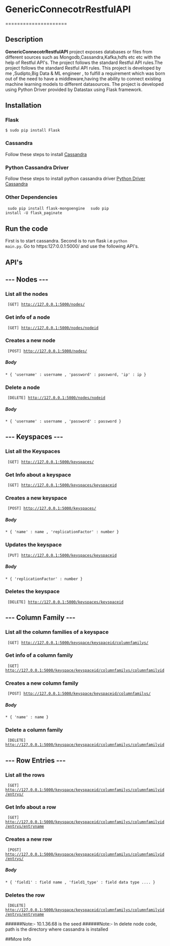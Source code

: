 # GenericConnecotrRestfulAPI
=====================

## Description

**GenericConnecotrRestfulAPI** project exposes databases or files from different sources such as Mongodb,Cassandra,Kafka,hdfs etc etc with the help of Restful API's.  The project follows the standard Restful API rules.The project follows the standard Restful API rules. This project is developed by me ,Sudipto,Big Data & ML engineer , to fulfill a requirement which was born out of the need to have a middleware,having the ability to connect existing machine learning models to different datasources. The project is developed using Python Driver provided by Datastax using Flask framework.

## Installation

### Flask

<code>$ sudo pip install Flask</code>

### Cassandra

Follow these steps to install [Cassandra](http://docs.datastax.com/en/cassandra/2.1/cassandra/install/installTarball_t.html)
### Python Cassandra Driver

Follow these steps to install python cassandra driver [Python Driver Cassandra](https://datastax.github.io/python-driver/installation.html)

### Other Dependencies

<code> sudo pip install flask-mongoengine </code>
<code> sudo pip install -U flask_paginate </code>

## Run the code

First is to start cassandra. Second is to run flask i.e <code>python main.py</code>. Go to https:127:0.0.1:5000/ and use the following API's.

## API's

## --- Nodes ---

### List all the nodes

<code> [GET] http://127.0.0.1:5000/nodes/ </code>

### Get info of a node

<code> [GET] http://127.0.0.1:5000/nodes/nodeid </code>

### Creates a new node

<code> [POST] http://127.0.0.1:5000/nodes/ </code>

##### Body

	* { 'username' : username , 'password' : password, 'ip' : ip }

### Delete a node 

<code> [DELETE] http://127.0.0.1:5000/nodes/nodeid </code>

##### Body
	
	* { 'username' : username , 'password' : password }

## --- Keyspaces ---

### List all the Keyspaces

<code> [GET] http://127.0.0.1:5000/keyspaces/ </code>

### Get Info about a keyspace 

<code> [GET] http://127.0.0.1:5000/keyspaces/keyspaceid </code>

### Creates a new keyspace

<code> [POST] http://127.0.0.1:5000/keyspaces/ </code>

##### Body

	* { 'name' : name , 'replicationFactor' : number }

### Updates the keyspace

<code> [PUT] http://127.0.0.1:5000/keyspaces/keyspaceid </code>

##### Body

	* { 'replicationFactor' : number }

### Deletes the keyspace

<code> [DELETE] http://127.0.0.1:5000/keyspaces/keyspaceid </code>

## ---  Column Family ---

### List all the column families of a keyspace

<code> [GET] http://127.0.0.1:5000/keyspace/keyspaceid/columnfamilys/ </code>

### Get info of a column family

<code> [GET] http://127.0.0.1:5000/keyspace/keyspaceid/columnfamilys/columnfamilyid </code>

### Creates a new column family

<code> [POST] http://127.0.0.1:5000/keyspace/keyspaceid/columnfamilys/ </code>

##### Body

	* { 'name' : name }

### Delete a column family 

<code> [DELETE] http://127.0.0.1:5000/keyspace/keyspaceid/columnfamilys/columnfamilyid </code>

## --- Row Entries ---

### List all the rows

<code> [GET] http://127.0.0.1:5000/keyspace/keyspaceid/columnfamilys/columnfamilyid/entrys/ </code>

### Get Info about a row

<code> [GET] http://127.0.0.1:5000/keyspace/keyspaceid/columnfamilys/columnfamilyid/entrys/entryname </code>

### Creates a new row

<code> [POST] http://127.0.0.1:5000/keyspace/keyspaceid/columnfamilys/columnfamilyid/entrys/ </code>

##### Body

	* { 'field1' : field name , 'field1_type' : field data type .... }

### Deletes the row

<code> [DELETE] http://127.0.0.1:5000/keyspace/keyspaceid/columnfamilys/columnfamilyid/entrys/entryname </code>

######Note:- 10.1.36.68 is the seed 
######Note:- In delete node code, path is the directory where cassandra is installed

##More Info



